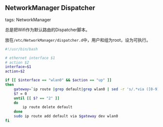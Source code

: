NetworkManager Dispatcher
-------------------------

tags: NetworkManager

总是把Wifi作为默认路由的Dispatcher脚本。

放在`/etc/NetworkManager/dispatcher.d`中，用户和组为root，设为可执行。

```bash
#!/usr/bin/bash

# ethernet interface $1
# action $2
interface=$1
action=$2

if [[ $interface == "wlan0" && $action == "up" ]]
then
	gateway=`ip route |grep default|grep wlan0 | sed -r 's/.*via ([0-9]+\.[0-9]+\.[0-9]+\.[0-9]+).*/\1/g'`
	$? = 0
	until [[ $? == "2" ]]
	do
		ip route delete default
	done
	sudo ip route add default via $gateway dev wlan0
fi
```
